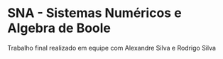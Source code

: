 # SNA - Sistemas Numéricos e Algebra de Boole

Trabalho final realizado em equipe com Alexandre Silva e Rodrigo Silva